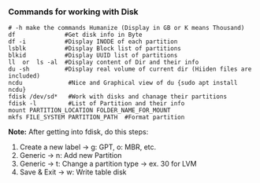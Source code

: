 ### Commands for working with Disk
```shell
# -h make the commands Humanize (Display in GB or K means Thousand)
df              #Get disk info in Byte       
df -i           #Display INODE of each partition
lsblk           #Display Block list of partitions
blkid           #Display UUID list of partitions
ll  or  ls -al  #Display content of Dir and their info
du -sh          #Display real volume of current dir (Hiiden files are included)
ncdu             #Nice and Graphical view of du {sudo apt install ncdu}
fdisk /dev/sd*   #Work with disks and chanage their partitions
fdisk -l         #List of Partition and their info
mount PARTITION_LOCATION FOLDER_NAME_FOR_MOUNT
mkfs FILE_SYSTEM PARTITION_PATH  #Format partition
```

**Note:** After getting into fdisk, do this steps:
1) Create a new label -> g: GPT, o: MBR, etc.
2) Generic                   -> n: Add new Partition
3) Generic                   ->  t: Change a partition type -> ex. 30 for LVM
4) Save & Exit              -> w: Write table disk
